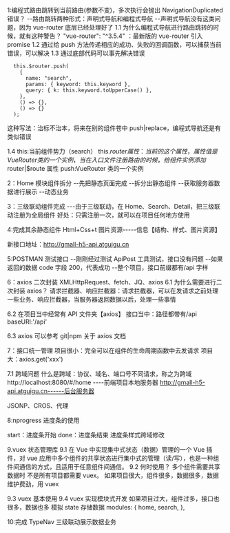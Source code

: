 1:编程式路由跳转到当前路由(参数不变)，多次执行会抛出 NavigationDuplicated 错误？
--路由跳转两种形式：声明式导航和编程式导航
--声明式导航没有这类问题，因为 vue-router 底层已经处理好了
1.1 为什么编程式导航进行路由跳转的时候，就有这种警告？
"vue-router": "^3.5.4" ：最新版的 vue-router 引入 promise
1.2 通过给 push 方法传递相应的成功、失败的回调函数，可以捕获当前错误，可以解决
1.3 通过底部代码可以事先解决错误

      this.$router.push(
        {
          name: "search",
          params: { keyword: this.keyword },
          query: { k: this.keyword.toUpperCase() },
        },
        () => {},
        () => {}
      );

这种写法：治标不治本，将来在别的组件苍中 push|replace，编程式导航还是有类似错误

1.4
this:当前组件势力（search）
this.$router 属性：当前的这个属性，属性值是VueRouter类的一个实例，当在入口文件注册路由的时候，给组件实例添加$router|$route 属性
push:VueRouter 类的一个实例

2：Home 模块组件拆分
--先把静态页面完成
--拆分出静态组件
--获取服务器数据进行展示
--动态业务

3：三级联动组件完成
---由于三级联动，在 Home、Search、Detail，把三级联动注册为全局组件
好处：只需注册一次，就可以在项目任何地方使用

4:完成其余静态组件
Html+Css+t 图片资源-----信息【结构、样式、图片资源】

新接口地址：http://gmall-h5-api.atguigu.cn

5:POSTMAN 测试接口
--刚刚经过测试 ApiPost 工具测试，接口没有问题
--如果返回的数据 code 字段 200，代表成功
--整个项目，接口前缀都有/api 字样

6：axios 二次封装
XMLHttpRequest、fetch、JQ、axios
6.1 为什么需要进行二次封装 axios？
请求拦截器、响应拦截器：请求拦截器，可以在发请求之前处理一些业务、响应拦截器，当服务器返回数据以后，处理一些事情

6.2 在项目当中经常有 API 文件夹【axios】
接口当中：路径都带有/api
baseURl:'/api'

6.3 axios 可以参考 git|npm 关于 axios 文档

7：接口统一管理
项目很小：完全可以在组件的生命周期函数中去发请求
项目大：axios.get('xxx')

7.1 跨域问题
什么是跨域：协议、域名、端口号不同请求，称之为跨域
http://localhost:8080/#/home ----前端项目本地服务器
http://gmall-h5-api.atguigu.cn------后台服务器

JSONP、CROS、代理

8:nprogress 进度条的使用

start：进度条开始
done：进度条结束
进度条样式跨域修改

9.vuex 状态管理库
9.1 在 Vue 中实现集中式状态（数据）管理的一个 Vue 插件，对 vue 应用中多个组件的共享状态进行集中式的管理（读/写），也是一种组件间通信的方式，且适用于任意组件间通信。
9.2 何时使用？
多个组件需要共享数据时 不是所有项目都需要 vuex。 如果项目很大，组件很多，数据很多，数据维护费劲，用 vuex

9.3 vuex 基本使用
9.4 vuex 实现模块式开发
如果项目过大，组件过多，接口也很多，数据也多
模拟 state 存储数据
modules: {
home,
search,
},

10:完成 TypeNav 三级联动展示数据业务
